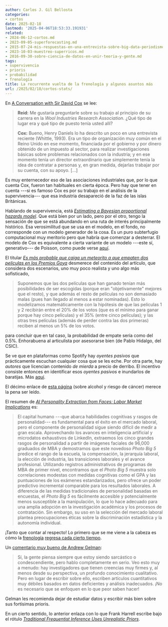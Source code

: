 ```yaml
---
author: Carlos J. Gil Bellosta
categories:
- cortos
date: 2025-02-18
lastmod: '2025-04-06T18:53:33.191931'
related:
- 2024-06-12-cortos.md
- 2023-09-05-superforecasting.md
- 2015-07-24-mis-respuestas-en-una-entrevista-sobre-big-data-periodismo-de-datos-etc.md
- 2023-10-03-muestreo-superricos.md
- 2016-09-30-sobre-ciencia-de-datos-en-unir-teoria-y-gente.md
tags:
- supervivencia
- prioris
- probabilidad
- frenología
title: La recurrente vuelta de la frenología y algunos asuntos más
url: /2025/02/18/cortos-stats/
---
```


En [A Conversation with Sir David Cox](https://projecteuclid.org/journals/statistical-science/volume-9/issue-3/A-Conversation-with-Sir-David-Cox/10.1214/ss/1177010394.full) se lee:

> **Reid:** Me gustaría preguntarle sobre su trabajo al principio de su carrera en la _Wool Industries Research Association_. ¿Qué tipo de lugar era y qué tipo de puesto tenía usted allí?
>
> **Cox:** Bueno, Henry Daniels lo ha descrito un poco en una entrevista reciente (Whittle, 1993). Era un tipo de organización muy común en el Reino Unido en ese momento, financiada por el gobierno y por dinero obtenido de un impuesto al sector, para realizar investigaciones básicas sobre problemas relacionados con la industria; y en ese momento tenía un director extraordinario que simplemente tenía la idea de contratar a personas y, en gran medida, dejarlas trabajar por su cuenta, con su apoyo. [...]

Es muy enternecedor eso de las asociaciones industriales que, por lo que cuenta Cox, fueron tan habituales en cierta época. Pero hay que tener en cuenta ---si es famoso Cox es por su trabajo en el análisis de la supervivencia--- que esa industria desapareció de la faz de las islas Británicas.

Hablando de supervivencia, está [_Estimating a Bayesian proportional hazards model_](https://www.rdatagen.net/post/2025-02-11-estimating-a-bayesian-proportional-hazards-model/). Que está bien por un lado, pero por el otro, tengo la sensación de que se está abundando en una ruta de interés principalmente histórico. Esa verosimilitud que se usa en el modelo, en el fondo, no corresponde con un modelo generador de la cosa. Es un puro subterfugio computacional muy meritorio pero que habría que comenzar a desterrar. El modelo de Cox es equivalente a cierta variante de un modelo ---este sí, generativo--- de Poisson, como puede verse [aquí](https://www.jehps.net/juin2009/Aalenetal.pdf).

El titular [_Es más probable que caiga un meteorito a que empaten dos películas en los Premios Goya_](https://www.elconfidencial.com/cultura/2025-02-13/goya-caiga-meteorito-probabilidades_4063336/) desmerece del contenido del artículo, que considera dos escenarios, uno muy poco realista y uno algo más sofisticado,

> Suponemos que las dos películas que han ganado tenían más posibilidades de ser escogidas (porque eran "objetivamente" mejores que el resto), y que además el resto de películas no son demasiado malas (pues han llegado al menos a estar nominadas). Esto lo modelizamos matemáticamente con la hipótesis de que las películas 1 y 2 recibirán entre el 20% de los votos (que es el mínimo para ganar porque hay cinco películas) y el 35% (entre cinco películas); y las otras tres películas (además de perder contra las dos primeras) reciben al menos un 5% de los votos.

para concluir que en tal caso, la probabilidad de empate sería como del 0.5%. Enhorabuena al articulista por asesorarse bien (de Pablo Hidalgo, del CSIC).

Se ve que en plataformas como Spotify hay _oyentes pasivos_ que prácticamente escuchan cualquier cosa que se les eche. Por otra parte, hay _autores_ que licencian contenido _de mierda_ a precio de derribo. El incentivo consiste entonces en identificar esos _oyentes pasivos_ e inundarlos de baratijas. Más
[aquí](https://marginalrevolution.com/marginalrevolution/2025/02/passive-listeners-on-spotify.html?utm_source=rss&utm_medium=rss&utm_campaign=passive-listeners-on-spotify).

El décimo enlace de [esta página](https://dynomight.net/links/) (sobre alcohol y riesgo de cáncer) merece la pena ser leído.

El resumen de [_AI Personality Extraction from Faces: Labor Market Implications_](https://papers.ssrn.com/sol3/papers.cfm?abstract_id=5089827) es:

> El capital humano ---que abarca habilidades cognitivas y rasgos de personalidad--- es fundamental para el éxito en el mercado laboral, pero el componente de personalidad sigue siendo difícil de medir a gran escala. Aprovechando los avances en inteligencia artificial y microdatos exhaustivos de LinkedIn, extraemos los cinco grandes rasgos de personalidad a partir de imágenes faciales de 96,000 graduados de MBA y demostramos que este novedoso _Photo Big 5_ predice el rango de la escuela, la compensación, la jerarquía laboral, la elección de industria, las transiciones laborales y el avance profesional. Utilizando registros administrativos de programas de MBA de primer nivel, encontramos que el _Photo Big 5_ muestra solo correlaciones modestas con medidas cognitivas como el GPA y las puntuaciones de los exámenes estandarizados, pero ofrece un poder predictivo incremental comparable para los resultados laborales. A diferencia de las medidas tradicionales de personalidad basadas en encuestas, el _Photo Big 5_ es fácilmente accesible y potencialmente menos susceptible a la manipulación, lo que lo hace adecuado para una amplia adopción en la investigación académica y los procesos de contratación. Sin embargo, su uso en la selección del mercado laboral plantea preocupaciones éticas sobre la discriminación estadística y la autonomía individual.

¡Tanto que contar al respecto! Lo primero que se me viene a la cabeza es cómo la
[frenología](https://es.wikipedia.org/wiki/Frenolog%C3%ADa)
[regresa cada cierto tiempo](https://elpais.com/elpais/2017/09/12/hechos/1505211398_056097.html).

Un [comentario muy bueno de Andrew Gelman](https://statmodeling.stat.columbia.edu/2025/02/14/maybe-they-should-just-write-some-papers-about-their-priors-and-not-mess-around-with-actual-data/):

> Sí, la gente piensa siempre que estoy siendo sarcástico o condescendiente, pero hablo completamente en serio. Veo esto muy a menudo: hay investigadores que tienen creencias muy firmes y, al menos desde su perspectiva, un profundo conocimiento cualitativo. Pero en lugar de escribir sobre ello, escriben artículos cuantitativos muy débiles basados en datos deficientes y análisis inadecuados. ¡No es necesario que se enfoquen en lo que peor saben hacer!

Gelman les recomienda dejar de estudiar datos y escribir más bien sobre sus fortísimas prioris.

En un cierto sentido, lo anterior enlaza con lo que Frank Harrell escribe bajo el rótulo [_Traditional Frequentist Inference Uses Unrealistic Priors_](https://www.fharrell.com/post/uprior/).